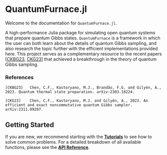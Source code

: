 # QuantumFurnace.jl

Welcome to the documentation for `QuantumFurnace.jl`.

A high-performance Julia package for simulating open quantum systems that prepare quantum Gibbs states. `QuantumFurnace` is a framework in which the user can both learn about the details of quantum Gibbs sampling, and also research the topic further with the efficient implementations provided here. This project serves as a complementary resource to the recent papers [[CKBG23](#references), [CKG23](#references)] that achieved a breakthrough in the theory of quantum Gibbs sampling. 

### References
    [CKBG23]   Chen, C.F., Kastoryano, M.J., Brandão, F.G. and Gilyén, A., 2023. Quantum thermal state preparation. arXiv:2303.18224.

    [CKG23]    Chen, C.F., Kastoryano, M.J. and Gilyén, A., 2023. An efficient and exact noncommutative quantum Gibbs sampler. arXiv:2311.09207.


## Getting Started

If you are new, we recommend starting with the **[Tutorials](generated/tutorial.md)** to see how to solve common problems. For a detailed breakdown of all available functions, please see the **[API Reference](api.md)**.